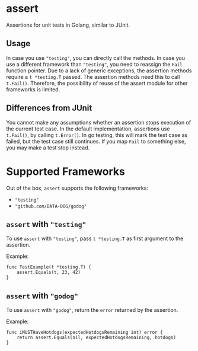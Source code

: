 # assert
Assertions for unit tests in Golang, similar to JUnit.

## Usage
In case you use `"testing"`, you can directly call the methods.
In case you use a different framework than `"testing"`, you need to reassign the `Fail` function pointer.
Due to a lack of generic exceptions, the assertion methods require a `t *testing.T` passed.
The assertion methods need this to call `t.Fail()`.
Therefore, the possibility of reuse of the assert module for other frameworks is limited.

## Differences from JUnit
You cannot make any assumptions whether an assertion stops execution of the current test case.
In the default implementation, assertions use `t.Fail()`, by calling `t.Error()`.
In go testing, this will mark the test case as failed, but the test case still continues.
If you map `Fail` to something else, you may make a test stop instead.

# Supported Frameworks
Out of the box, `assert` supports the following frameworks:
- `"testing"`
- `"github.com/DATA-DOG/godog"`

## `assert` with `"testing"`
To use `assert` with `"testing"`, pass `t *testing.T` as first argument to the assertion.

Example:
```
func TestExample(t *testing.T) {
	assert.Equals(t, 23, 42)
}
```

## `assert` with `"godog"`
To use `assert` with `"godog"`, return the `error` returned by the assertion.

Example:
```
func iMUSTHaveHotdogs(expectedHotdogsRemaining int) error {
	return assert.Equals(nil, expectedHotdogsRemaining, hotdogs)
}
```
